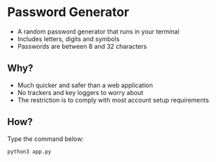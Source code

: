 # Password Generator

- A random password generator that runs in your terminal
- Includes letters, digits and symbols
- Passwords are between 8 and 32 characters

## Why?

- Much quicker and safer than a web application
- No trackers and key loggers to worry about
- The restriction is to comply with most account setup requirements

## How?

Type the command below:

```py
python3 app.py
```
